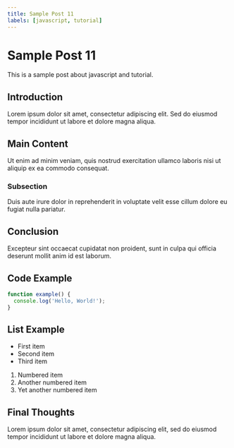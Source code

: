 ```yaml
---
title: Sample Post 11
labels: [javascript, tutorial]
---
```


# Sample Post 11

This is a sample post about javascript and tutorial.

## Introduction

Lorem ipsum dolor sit amet, consectetur adipiscing elit. Sed do eiusmod tempor incididunt ut labore et dolore magna aliqua.

## Main Content

Ut enim ad minim veniam, quis nostrud exercitation ullamco laboris nisi ut aliquip ex ea commodo consequat.

### Subsection

Duis aute irure dolor in reprehenderit in voluptate velit esse cillum dolore eu fugiat nulla pariatur.

## Conclusion

Excepteur sint occaecat cupidatat non proident, sunt in culpa qui officia deserunt mollit anim id est laborum.

## Code Example

```typescript
function example() {
  console.log('Hello, World!');
}
```

## List Example

- First item
- Second item
- Third item

1. Numbered item
2. Another numbered item
3. Yet another numbered item

## Final Thoughts

Lorem ipsum dolor sit amet, consectetur adipiscing elit, sed do eiusmod tempor incididunt ut labore et dolore magna aliqua.
